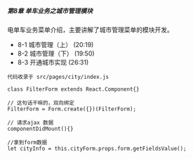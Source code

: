 ##### 第8章 单车业务之城市管理模块

电单车业务菜单介绍，主要讲解了城市管理菜单的模块开发。

-  8-1 城市管理（上） (20:19)
-  8-2 城市管理（下） (19:50)
-  8-3 开通城市实现 (26:31)



```react
代码收录于 src/pages/city/index.js

class FilterForm extends React.Component{}

// 这句话干嘛的，双向绑定
FilterForm = Form.create({})(FilterForm);

// 请求ajax 数据
componentDidMount(){}

//拿到form数据
let cityInfo = this.cityForm.props.form.getFieldsValue();
        
```